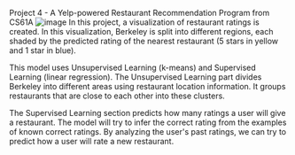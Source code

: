 Project 4 - A Yelp-powered Restaurant Recommendation Program from CS61A 
![image](https://user-images.githubusercontent.com/105506874/184378565-c62c5461-6e78-40b3-9b90-2c6752bc76d9.png)
In this project, a visualization of restaurant ratings is created. In this visualization, Berkeley is split into different regions, each shaded by the predicted rating of the nearest restaurant (5 stars in yellow and 1 star in blue).

This model uses Unsupervised Learning (k-means) and Supervised Learning (linear regression).
The Unsupervised Learning part divides Berkeley into different areas using restaurant location information. It groups restaurants that are close to each other into these clusters.

The Supervised Learning section predicts how many ratings a user will give a restaurant. The model will try to infer the correct rating from the examples of known correct ratings. By analyzing the user's past ratings, we can try to predict how a user will rate a new restaurant.
